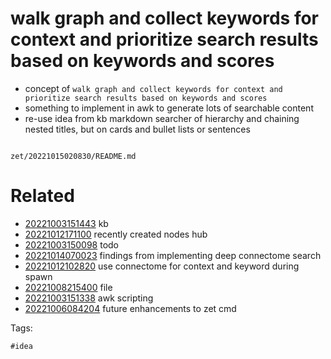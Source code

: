 # walk graph and collect keywords for context and prioritize search results based on keywords and scores

- concept of `walk graph and collect keywords for context and prioritize search results based on keywords and scores`
- something to implement in awk to generate lots of searchable content
- re-use idea from kb markdown searcher of hierarchy and chaining nested titles, but on cards and bullet lists or sentences

```
```

` zet/20221015020830/README.md `

# Related

- [20221003151443](/zet/20221003151443/README.md) kb
- [20221012171100](/zet/20221012171100/README.md) recently created nodes hub
- [20221003150098](/zet/20221003150098/README.md) todo
- [20221014070023](/zet/20221014070023/README.md) findings from implementing deep connectome search
- [20221012102820](/zet/20221012102820/README.md) use connectome for context and keyword during spawn
- [20221008215400](/zet/20221008215400/README.md) file
- [20221003151338](/zet/20221003151338/README.md) awk scripting
- [20221006084204](/zet/20221006084204/README.md) future enhancements to zet cmd

Tags:

    #idea
